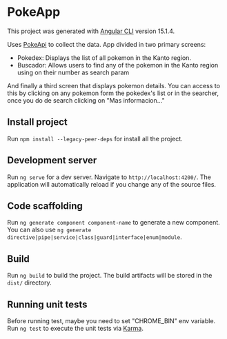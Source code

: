 # PokeApp

This project was generated with [Angular CLI](https://github.com/angular/angular-cli) version 15.1.4.

Uses [PokeApi](pokeapi.co/) to collect the data.
App divided in two primary screens:
- Pokedex: Displays the list of all pokemon in the Kanto region.
- Buscador: Allows users to find any of the pokemon in the Kanto region using on their number as search param

And finally a third screen that displays pokemon details. You can access to this by clicking on any pokemon form the pokedex's list or in the searcher, once you do de search clicking on "Mas informacion..."

## Install project

Run `npm install --legacy-peer-deps` for install all the project.

## Development server

Run `ng serve` for a dev server. Navigate to `http://localhost:4200/`. The application will automatically reload if you change any of the source files.

## Code scaffolding

Run `ng generate component component-name` to generate a new component. You can also use `ng generate directive|pipe|service|class|guard|interface|enum|module`.

## Build

Run `ng build` to build the project. The build artifacts will be stored in the `dist/` directory.

## Running unit tests

Before running test, maybe you need to set "CHROME_BIN" env variable.
Run `ng test` to execute the unit tests via [Karma](https://karma-runner.github.io).
